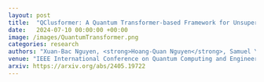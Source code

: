 ```yaml
---
layout: post
title:  "QClusformer: A Quantum Transformer-based Framework for Unsupervised Visual Clustering"
date:   2024-07-10 00:00:00 +00:00
image: /images/QuantumTransformer.png
categories: research
authors: "Xuan-Bac Nguyen, <strong>Hoang-Quan Nguyen</strong>, Samuel Yen-Chi Chen, Samee U. Khan, Hugh Churchill, Khoa Luu"
venue: "IEEE International Conference on Quantum Computing and Engineering (QCE) Workshop"
arxiv: https://arxiv.org/abs/2405.19722
---
```

